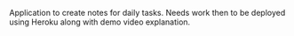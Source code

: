 Application to create notes for daily tasks. Needs work then to be deployed using Heroku along with demo video explanation.
